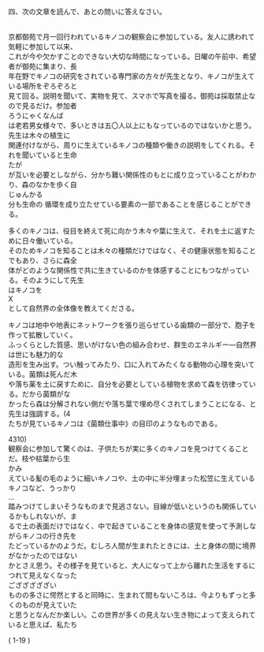 四、次の文章を読んで、あとの問いに答えなさい。

 <br>京都御苑で月一回行われているキノコの観察会に参加している。友人に誘われて気軽に参加して以来、<br>これが今や欠かすことのできない大切な時間になっている。日曜の午前中、希望者が御苑に集まり、長<br>年在野でキノコの研究をされている専門家の方々が先生となり、キノコが生えている場所をぞろぞろと<br>見て回る。説明を聞いて、実物を見て、スマホで写真を撮る。御苑は採取禁止なので見るだけ。参加者<br>ろうにゃくなんば<br>は老若男女様々で、多いときは五〇人以上にもなっているのではないかと思う。先生は木々の植生に<br>関連付けながら、周りに生えているキノコの種類や働きの説明をしてくれる。それを聞いていると生命<br>たが<br>が互いを必要としながら、分かち難い関係性のもとに成り立っていることがわかり、森のなかを歩く自<br>じゅんかる<br>分も生命の 循環を成り立たせている要素の一部であることを感じることができる。

多くのキノコは、役目を終えて死に向かう木々や葉に生えて、それを土に返すために日々働いている。<br>そのためキノコを知ることは木々の種類だけではなく、その健康状態を知ることでもあり、さらに森全<br>体がどのような関係性で共に生きているのかを体感することにもつながっている。そのようにして先生<br>はキノコを<br>X<br>として自然界の全体像を教えてくださる。

キノコは地中や地表にネットワークを張り巡らせている歯類の一部分で、胞子を作って拡散していく。<br>ふっくらとした質感、思いがけない色の組み合わせ、群生のエネルギー––自然界は世にも魅力的な<br>造形を生み出す。つい触ってみたり、口に入れてみたくなる動物の心理を突いている。菌類は死んだ木<br>や落ち薬を土に戻すために、自分を必要としている植物を求めて森を彷律っている。だから菌類がな<br>かったら森は分解されない側だや落ち葉で埋め尽くされてしまうことになる、と先生は強調する。\(4<br>たちが見ているキノコは《菌類仕事中》の目印のようなものである。

4310\)<br>観察会に参加して驚くのは、子供たちが実に多くのキノコを見つけてくることだ。枝や枯葉から生<br>かみ<br>えている髪の毛のように細いキノコや、土の中に半分埋まった松笠に生えているキノコなど、うっかり<br>...<br>踏みつけてしまいそうなものまで見逃さない。目線が低いというのも関係しているかもしれないが、ま<br>るで土の表面だけではなく、中で起きていることを身体の感覚を使って予測しながらキノコの行き先を<br>たどっているかのようだ。むしろ人間が生まれたときには、土と身体の間に境界がなかったのではない<br>かとさえ思う。その様子を見ていると、大人になって上から離れた生活をするにつれて見えなくなった<br>ござざざざざい<br>ものの多さに愕然とすると同時に、生まれて間もないころは、今よりもずっと多くのものが見えていた<br>と思うとなんだか楽しい。この世界が多くの見えない生き物によって支えられていると思えば、私たち

\( 1\-19 \)
